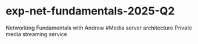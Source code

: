 # exp-net-fundamentals-2025-Q2
Networking Fundamentals with Andrew
#Media server architecture
Private media streaming service
